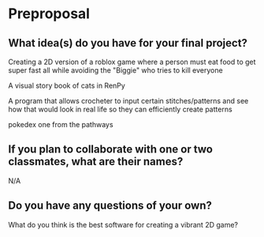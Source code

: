 # Preproposal

## What idea(s) do you have for your final project?

Creating a 2D version of a roblox game where a person must eat food to get super fast all while avoiding the "Biggie" who tries to kill everyone

A visual story book of cats in RenPy

A program that allows crocheter to input certain stitches/patterns and see how that would look in real life so they can efficiently create patterns

pokedex one from the pathways

## If you plan to collaborate with one or two classmates, what are their names?

N/A

## Do you have any questions of your own?

What do you think is the best software for creating a vibrant 2D game?
